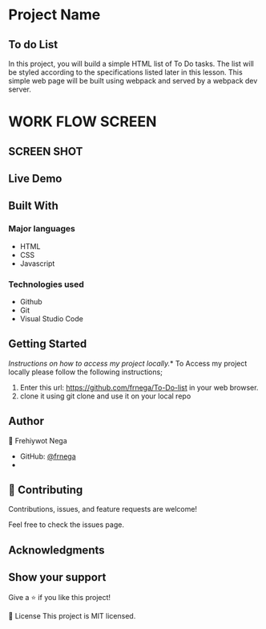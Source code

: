 # Project Name
## To do List

In this project, you will build a simple HTML list of To Do tasks. The list will be styled according to the specifications listed later in this lesson. This simple web page will be built using webpack and served by a webpack dev server.

# WORK FLOW SCREEN 
## SCREEN SHOT

## Live Demo

## Built With
### Major languages
- HTML
- CSS
- Javascript

### Technologies used
- Github
- Git
- Visual Studio Code

## Getting Started
*Instructions on how to access my project locally.**
 To Access my project locally please follow the following instructions;
1. Enter this url: https://github.com/frnega/To-Do-list in your web browser.
2. clone it using git clone and use it on your local repo

## Author
👤 Frehiywot Nega

- GitHub: [@frnega ](https://github.com/frnega)
- 

## 🤝 Contributing
Contributions, issues, and feature requests are welcome!

Feel free to check the issues page.

## Acknowledgments


## Show your support
Give a ⭐️ if you like this project!

📝 License
This project is MIT licensed.
